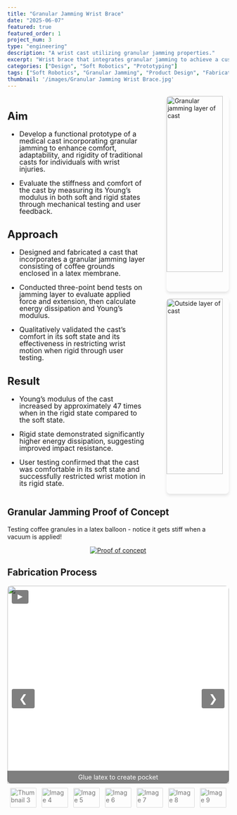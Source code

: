 ```yaml
---
title: "Granular Jamming Wrist Brace"
date: "2025-06-07"
featured: true
featured_order: 1
project_num: 3
type: "engineering"
description: "A wrist cast utilizing granular jamming properties."
excerpt: "Wrist brace that integrates granular jamming to achieve a custom fit in its soft state while providing stabilizing in its rigid state."
categories: ["Design", "Soft Robotics", "Prototyping"]
tags: ["Soft Robotics", "Granular Jamming", "Product Design", "Fabrication"]
thumbnail: '/images/Granular Jamming Wrist Brace.jpg'
---
```


<div style="display: grid; grid-template-columns: 2fr 1fr; gap: 2rem; margin: 1rem 0;">
  <!-- Left Column - Text -->
  <div style="font-size: 1.0rem; line-height: 1.0;">
    <h2>Aim</h2>
     <ul>
      <li><p>Develop a functional prototype of a medical cast incorporating granular jamming to enhance comfort, adaptability, and rigidity of traditional casts for individuals with wrist injuries.</p></li>
      <li><p>Evaluate the stiffness and comfort of the cast by measuring its Young’s modulus in both soft and rigid states through mechanical testing and user feedback.</p></li>
      </ul>
    <h2>Approach</h2>
     <ul>
      <li><p>Designed and fabricated a cast that incorporates a granular jamming layer consisting of coffee grounds enclosed in a latex membrane.</p></li>
      <li><p>Conducted three-point bend tests on jamming layer to evaluate applied force and extension, then calculate energy dissipation and Young’s modulus.</p></li>
      <li><p>Qualitatively validated the cast’s comfort in its soft state and its effectiveness in restricting wrist motion when rigid through user testing.</p></li>
     </ul>
    <h2>Result</h2>
     <ul>
      <li><p>Young’s modulus of the cast increased by approximately 47 times when in the rigid state compared to the soft state.</p></li>
      <li><p>Rigid state demonstrated significantly higher energy dissipation, suggesting improved impact resistance.</p></li>
      <li><p>User testing confirmed that the cast was comfortable in its soft state and successfully restricted wrist motion in its rigid state.</p></li>
      </ul>
  </div>

  <!-- Right Column - Images -->
  <div style="display: flex; flex-direction: column; align-items: flex-end; gap: 1rem;">
    <img src="/images/Jamming Brace/WristBraceBack.jpg" alt="Granular jamming layer of cast" style="width: 90%; border-radius: 8px; box-shadow: 0 4px 6px rgba(0, 0, 0, 0.1);" />
    <img src="/images/Jamming Brace/WristBraceFront.jpg" alt="Outside layer of cast" style="width: 90%; border-radius: 8px; box-shadow: 0 4px 6px rgba(0, 0, 0, 0.1);" />
  </div>
</div>

<!-- Section 3: Poster -->
<div class="grid grid-cols-1 lg:grid-cols-3 gap-8 my-12">
  <div class="lg:col-span-2 prose prose-lg max-w-none">
    <h2>Granular Jamming Proof of Concept</h2>
    <p>Testing coffee granules in a latex balloon - notice it gets stiff when a vacuum is applied!</p>
  </div>
    <div align="center">
      <a href="/images/Jamming Brace/GranularJamming.gif">
        <img src="/images/Jamming Brace/GranularJamming.gif" alt="Proof of concept" class="w-full h-full object-cover rounded-lg shadow-md cursor-pointer hover:opacity-90 transition-opacity" />
      </a>
    </div>
</div>

## Fabrication Process

<div class="slideshow">
  <div class="slides">
    <div class="slide active">
      <img src="/images/Jamming Brace/prototype-1.jpg" alt="Image 1">
      <div class="caption">Glue latex to create pocket</div>
    </div>
    <div class="slide">
      <img src="/images/Jamming Brace/prototype-2.jpg" alt="Image 2">
      <div class="caption">Insert coffee granules and seal with pump to enable vacuum</div>
    </div>
    <div class="slide">
      <img src="/images/Jamming Brace/prototype-3.png" alt="Image 3">
      <div class="caption">Initial prototype</div>
    </div>
    <div class="slide">
      <img src="/images/Jamming Brace/creating-TPU-prototype.jpg" alt="Image 4">
      <div class="caption">Testing thermoplastic polyurethane (TPU) for jamming layer</div>
    </div>
    <div class="slide">
      <img src="/images/Jamming Brace/TPUprototype.jpg" alt="Image 5">
      <div class="caption">TPU layer too thin, continued with latex sheets</div>
    </div>
    <div class="slide">
      <img src="/images/Jamming Brace/testing.jpg" alt="Image 6">
    </div>
    <div class="slide">
      <img src="/images/Jamming Brace/block-test.jpg" alt="Image 7">
      <div class="caption">Block test</div>
    </div>
    <div class="slide">
      <img src="/images/Jamming Brace/3-point-bend-test.jpg" alt="Image 8">
      <div class="caption">Three point bend test</div>
    </div>
    <div class="slide">
      <img src="/images/Jamming Brace/WristBraceBack.jpg" alt="Image 9">
      <div class="caption">Final prototype - jamming layer</div>
    </div>
    <div class="slide">
      <img src="/images/Jamming Brace/WristBraceFront.jpg" alt="Image 10">
      <div class="caption">Final prototype - top layer with 3D printed enforcements</div>
    </div>
    <div class="slide">
      <img src="/images/Jamming Brace/brace-layers.png" alt="Image 11">
      <div class="caption">Visual of four-layered final prototype</div>
    </div>
  </div>

  <button class="prev" onclick="moveSlide(-1)">&#10094;</button>
  <button class="next" onclick="moveSlide(1)">&#10095;</button>
  <button class="play" onclick="togglePlay()">&#9658;</button>

  <div class="thumbnails">
    <img src="/images/Jamming Brace/prototype-1.jpg" alt="Thumbnail 1" onclick="currentSlide(0)" class="thumbnail active">
    <img src="/images/Jamming Brace/prototype-2.jpg" alt="Thumbnail 2" onclick="currentSlide(1)" class="thumbnail">
    <img src="/images/Jamming Brace/prototype-3.png" alt="Thumbnail 3" onclick="currentSlide(2)" class="thumbnail">
    <img src="/images/Jamming Brace/creating-TPU-prototype.jpg" alt="Image 4" onclick="currentSlide(3)" class="thumbnail">
    <img src="/images/Jamming Brace/TPUprototype.jpg" alt="Image 5" onclick="currentSlide(4)" class="thumbnail">
    <img src="/images/Jamming Brace/testing.jpg" alt="Image 6" onclick="currentSlide(5)" class="thumbnail">
    <img src="/images/Jamming Brace/block-test.jpg" alt="Image 7" onclick="currentSlide(6)" class="thumbnail">
    <img src="/images/Jamming Brace/3-point-bend-test.jpg" alt="Image 8" onclick="currentSlide(7)" class="thumbnail">
    <img src="/images/Jamming Brace/WristBraceBack.jpg" alt="Image 9" onclick="currentSlide(8)" class="thumbnail">
    <img src="/images/Jamming Brace/WristBraceFront.jpg" alt="Image 10" onclick="currentSlide(9)" class="thumbnail">
    <img src="/images/Jamming Brace/brace-layers.png" alt="Image 11" onclick="currentSlide(10)" class="thumbnail">
  </div>
</div>

<style>
.slideshow {
  position: relative;
  max-width: 600px;
  margin: 0 auto;
  overflow: hidden;
  border-radius: 8px;
  background: transparent;
}
.slideshow * { margin-top: 0 !important; margin-bottom: 0 !important; }

/* Slides container with fixed height */
.slides { 
  display: flex; 
  flex-direction: column; 
  gap: 0; 
  height: 450px; /* Set a fixed height for consistency */
  position: relative;
  background: #f5f5f5; /* Optional: background color for letterboxed areas */
}

.slide { 
  display: none; 
  position: relative;
  height: 100%; /* Take full height of container */
  width: 100%;
}

.slide.active { display: block; }

.slide img, .slide video {
  width: 100%;
  height: 100%; /* Fill the container height exactly */
  object-fit: contain; /* Show full image with letterboxing if needed */
  /* Use object-fit: cover; if you prefer to crop images to fill the space */
  object-position: center; /* Center the image within the container */
  display: block;
  vertical-align: top;
  border-radius: 8px 8px 0 0;
  margin: 0 !important;
  line-height: 0 !important;
  font-size: 0 !important;
  background: #fff; /* Background for letterboxed areas */
}

/* Caption with black transparent background */
.caption {
  position: absolute;
  bottom: 0;
  width: 100%;
  background: rgba(0, 0, 0, 0.5);
  color: white;
  text-align: center;
  padding: 6px 8px;
  font-size: 0.9rem;
  border-radius: 0 0 8px 8px;
  box-sizing: border-box;
  z-index: 2;
}

/* Thumbnails */
.thumbnails {
  display: flex; justify-content: center; gap: 8px;
  margin-top: 6px; padding: 8px 0;
  background: transparent; border-radius: 0 0 8px 8px;
}
.thumbnail {
  width: 60px; height: 45px; object-fit: cover;
  border-radius: 4px; cursor: pointer;
  opacity: 0.6; transition: opacity 0.3s ease, transform 0.2s ease;
  border: 2px solid transparent;
}
.thumbnail:hover { opacity: 0.8; transform: scale(1.05); }
.thumbnail.active { opacity: 1; border-color: #007bff; transform: scale(1.1); }

/* Buttons */
.prev, .next, .play {
  cursor: pointer; position: absolute;
  transform: translateY(-50%);
  padding: 0.5rem 1rem; color: white;
  background: rgba(0,0,0,0.5); border: none;
  border-radius: 4px; font-size: 1.5rem;
  user-select: none; transition: background 0.3s ease;
  z-index: 3;
}
.prev:hover, .next:hover, .play:hover { background: rgba(0,0,0,0.7); }
.prev { top: 50%; left: 10px; }
.next { top: 50%; right: 10px; }

/* Play button in top-left corner */
.play {
  top: 10px; left: 10px;
  transform: none; font-size: 1.2rem;
  padding: 0.3rem 0.6rem;
}

/* Responsive adjustments */
@media (max-width: 768px) {
  .slides {
    height: 300px; /* Smaller height on mobile */
  }
  
  .slideshow {
    max-width: 100%;
    margin: 0 10px;
  }
}
</style>

<script>
let slideIndex = 0;
let autoPlay = false;
let autoPlayInterval;
const slides = document.querySelectorAll('.slide');
const thumbnails = document.querySelectorAll('.thumbnail');
const playButton = document.querySelector('.play');

function showSlide(n) {
  slides.forEach((slide, i) => {
    slide.classList.toggle('active', i === n);
  });
  thumbnails.forEach((thumb, i) => {
    thumb.classList.toggle('active', i === n);
  });
}

function moveSlide(step) {
  slideIndex = (slideIndex + step + slides.length) % slides.length;
  showSlide(slideIndex);
}

function currentSlide(n) {
  slideIndex = n;
  showSlide(slideIndex);
}

function togglePlay() {
  autoPlay = !autoPlay;
  playButton.innerHTML = autoPlay ? "&#10074;&#10074;" : "&#9658;"; // pause/play symbols
  if (autoPlay) {
    autoPlayInterval = setInterval(() => moveSlide(1), 2500);
  } else {
    clearInterval(autoPlayInterval);
  }
}

showSlide(slideIndex);
</script>

<!-- Section 3: Single Large Image -->
<!-- <div class="grid grid-cols-1 lg:grid-cols-3 gap-8 my-12">
  <div class="lg:col-span-2 prose prose-lg max-w-none">
    <h2>Fabrication Process</h2>
  </div>
  <div>
    <img src="/images/Semi-Autonomous De-Icing Robot.png" alt="Hero" class="w-full h-full object-cover rounded-lg shadow-md" />
  </div>
</div> -->
